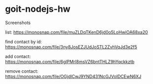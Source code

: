# goit-nodejs-hw

Screenshots

list: https://monosnap.com/file/muZLDqTKenD6jd0o5LoHwiOA68xa20

find contact by id: https://monosnap.com/file/3ny8JosEZJUdJoSTL2ZvhVqJd3e2f5

add contact: https://monosnap.com/file/6glPMrl8msVZ6bntTHLZ9hYqckkztb

remove contact: https://monosnap.com/file/OGjdICwJ9YND431NcGJVoIDCEwN6XJ
